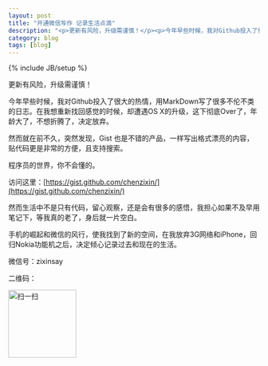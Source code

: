 ```yaml
---
layout: post
title: "开通微信写作 记录生活点滴"
description: "<p>更新有风险，升级需谨慎！</p><p>今年早些时候，我对Github投入了很大的热情，用MarkDown写了很多不伦不类的日志。在我想重新找回感觉的时候，却遭遇OS X的升级，这下彻底Over了，年龄大了，不想折腾了，决定放弃。</p><p>一部分代码存放在Gist：<a href='https://gist.github.com/chenzixin/'>https://gist.github.com/chenzixin/</a>，而对生活的絮叨则转向微信公共平台。</p><img src="http://ww2.sinaimg.cn/bmiddle/436d0379jw1ekukz2yx5qj20zk0zkdjr.jpg" width="136px" height="136px" alt="扫一扫">"
category: blog
tags: [blog]
---
```

{% include JB/setup %}

更新有风险，升级需谨慎！

今年早些时候，我对Github投入了很大的热情，用MarkDown写了很多不伦不类的日志。在我想重新找回感觉的时候，却遭遇OS X的升级，这下彻底Over了，年龄大了，不想折腾了，决定放弃。

然而就在前不久，突然发现，Gist 也是不错的产品，一样写出格式漂亮的内容，贴代码更是非常的方便，且支持搜索。

程序员的世界，你不会懂的。

访问这里：[https://gist.github.com/chenzixin/](https://gist.github.com/chenzixin/)

然而生活中不是只有代码，留心观察，还是会有很多的感悟，我担心如果不及早用笔记下，等我真的老了，身后就一片空白。

手机的崛起和微信的风行，使我找到了新的空间，在我放弃3G网络和iPhone，回归Nokia功能机之后，决定倾心记录过去和现在的生活。

微信号：zixinsay

二维码：

<img src="http://ww2.sinaimg.cn/bmiddle/436d0379jw1ekukz2yx5qj20zk0zkdjr.jpg" width="136px" height="136px" alt="扫一扫">

